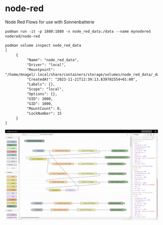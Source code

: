 # node-red
Node Red Flows for use with Sonnenbatterie

``` 
podman run -it -p 1880:1880 -v node_red_data:/data --name mynodered nodered/node-red
``` 

```
podman volume inspect node_red_data 
[
     {
          "Name": "node_red_data",
          "Driver": "local",
          "Mountpoint": "/home/mnagel/.local/share/containers/storage/volumes/node_red_data/_data",
          "CreatedAt": "2023-11-21T12:39:13.839702554+01:00",
          "Labels": {},
          "Scope": "local",
          "Options": {},
          "UID": 1000,
          "GID": 1000,
          "MountCount": 0,
          "LockNumber": 15
     }
]

```


![Basic Flows](./images/flows.png)